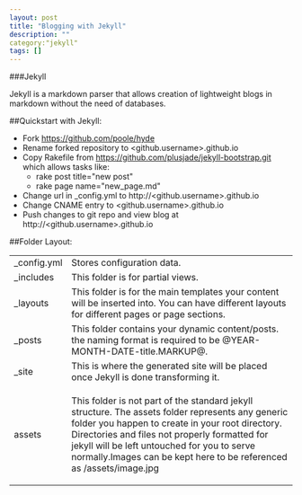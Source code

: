 ```yaml
---
layout: post
title: "Blogging with Jekyll"
description: ""
category:"jekyll"
tags: []
---
```


###Jekyll

Jekyll is a markdown parser that allows creation of lightweight blogs in markdown without the need of databases.

##Quickstart with Jekyll:
>
* Fork https://github.com/poole/hyde
* Rename forked repository to <github.username>.github.io
* Copy Rakefile from https://github.com/plusjade/jekyll-bootstrap.git which allows tasks like:
  - rake post title="new post"
  - rake page name="new_page.md"
* Change url in _config.yml to http://<github.username>.github.io
* Change CNAME entry to <github.username>.github.io
* Push changes to git repo and view blog at http://<github.username>.github.io


##Folder Layout:

<table>
  <tr>
    <td>_config.yml</td>
    <td>Stores configuration data.</td>
  </tr>
  <tr>
    <td>_includes</td>
    <td>This folder is for partial views.</td>
  </tr>
  <tr>
    <td>_layouts</td>
    <td>This folder is for the main templates your content will be inserted into. You can have different layouts for different pages or page sections.</td>
  </tr>
  <tr>
    <td>_posts</td>
    <td>This folder contains your dynamic content/posts. the naming format is required to be @YEAR-MONTH-DATE-title.MARKUP@.</td>
  </tr>
  <tr>
    <td>_site</td>
    <td> This is where the generated site will be placed once Jekyll is done transforming it.</td>
  </tr>
  <tr>
    <td>assets</td>
    <td>

 This folder is not part of the standard jekyll structure. The assets folder represents any generic folder you happen to create in your root directory. Directories and files not properly formatted for jekyll will be left untouched for you to serve normally.Images can be kept here to be referenced as /assets/image.jpg</td>
  </tr>
</table>


